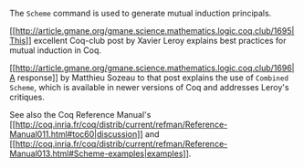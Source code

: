 The `Scheme` command is used to generate mutual induction principals.

[[http://article.gmane.org/gmane.science.mathematics.logic.coq.club/1695|This]] excellent Coq-club post by Xavier Leroy explains best practices for mutual induction in Coq.

[[http://article.gmane.org/gmane.science.mathematics.logic.coq.club/1696|A response]] by Matthieu Sozeau to that post explains the use of `Combined Scheme`, which is available in newer versions of Coq and addresses Leroy's critiques.

See also the Coq Reference Manual's [[http://coq.inria.fr/coq/distrib/current/refman/Reference-Manual011.html#toc60|discussion]] and [[http://coq.inria.fr/coq/distrib/current/refman/Reference-Manual013.html#Scheme-examples|examples]].
